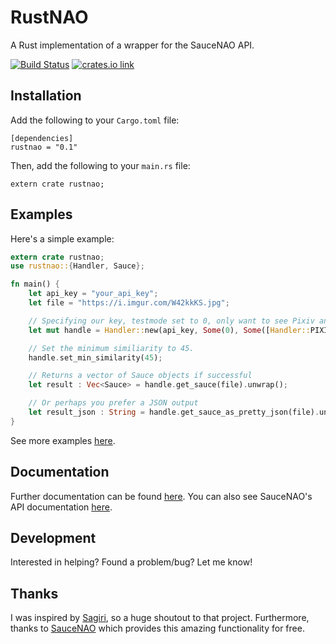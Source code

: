 # RustNAO

A Rust implementation of a wrapper for the SauceNAO API.

[![Build Status](https://travis-ci.com/ClementTsang/RustNAO.svg?token=1wvzVgp94E1TZyPNs8JF&branch=master)](https://travis-ci.com/ClementTsang/RustNAO) [![crates.io link](https://img.shields.io/crates/v/rustnao.svg)](https://crates.io/crates/rustnao)

## Installation
Add the following to your ``Cargo.toml`` file:
```
[dependencies]
rustnao = "0.1"
```

Then, add the following to your ``main.rs`` file:
```
extern crate rustnao;
```

## Examples
Here's a simple example:
```rust
extern crate rustnao;
use rustnao::{Handler, Sauce};

fn main() {
	let api_key = "your_api_key";
	let file = "https://i.imgur.com/W42kkKS.jpg";

	// Specifying our key, testmode set to 0, only want to see Pixiv and Sankaku using a mask, nothing excluded, no one specific source, and 15 results at most
	let mut handle = Handler::new(api_key, Some(0), Some([Handler::PIXIV, Handler::SANKAKU_CHANNEL].to_vec()), None, None, Some(15));

	// Set the minimum similiarity to 45.
	handle.set_min_similarity(45);

	// Returns a vector of Sauce objects if successful
	let result : Vec<Sauce> = handle.get_sauce(file).unwrap();

	// Or perhaps you prefer a JSON output
	let result_json : String = handle.get_sauce_as_pretty_json(file).unwrap();
}
```

See more examples [here](./examples/).

## Documentation
Further documentation can be found [here](https://docs.rs/rustnao/).  You can also see SauceNAO's API documentation [here](https://saucenao.com/user.php?page=search-api).

## Development
Interested in helping?  Found a problem/bug?  Let me know!

## Thanks
I was inspired by [Sagiri](https://github.com/ClarityCafe/Sagiri), so a huge shoutout to that project.  Furthermore, thanks to [SauceNAO](https://saucenao.com/) which provides this amazing functionality for free.
